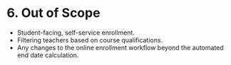 # 6. Out of Scope
- Student-facing, self-service enrollment.
- Filtering teachers based on course qualifications.
- Any changes to the online enrollment workflow beyond the automated end date calculation.
